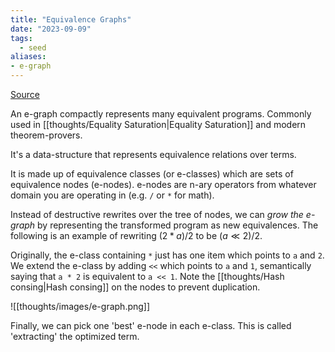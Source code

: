 ```yaml
---
title: "Equivalence Graphs"
date: "2023-09-09"
tags:
  - seed
aliases:
- e-graph
---
```


[Source](https://arxiv.org/pdf/2304.04332.pdf)

An e-graph compactly represents many equivalent programs. Commonly used in [[thoughts/Equality Saturation|Equality Saturation]] and modern theorem-provers.

It's a data-structure that represents equivalence relations over terms.

It is made up of equivalence classes (or e-classes) which are sets of equivalence nodes (e-nodes). e-nodes are n-ary operators from whatever domain you are operating in (e.g. `/` or `*` for math).

Instead of destructive rewrites over the tree of nodes, we can _grow the e-graph_ by representing the transformed program as new equivalences. The following is an example of rewriting $(2*a)/2$ to be $(a \ll2)/2$.

Originally, the e-class containing `*` just has one item which points to `a` and `2`. We extend the e-class by adding `<<` which points to `a` and `1`, semantically saying that `a * 2` is equivalent to `a << 1`. Note the [[thoughts/Hash consing|Hash consing]] on the nodes to prevent duplication.

![[thoughts/images/e-graph.png]]

Finally, we can pick one 'best' e-node in each e-class. This is called 'extracting' the optimized term.
